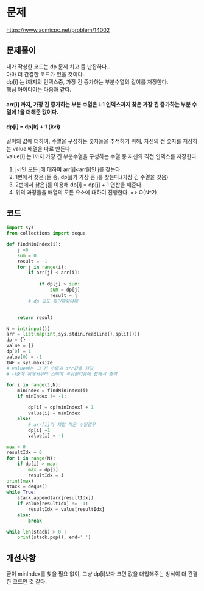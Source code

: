 # 문제
https://www.acmicpc.net/problem/14002

## 문제풀이
내가 작성한 코드는 dp 문제 치고 좀 난잡하다..  
아마 더 간결한 코드가 있을 것이다..  
dp[i] 는 i까지의 인덱스중, 가장 긴 증가하는 부분수열의 길이를 저장한다.  
핵심 아이디어는 다음과 같다.     
#### __arr[i] 까지, 가장 긴 증가하는 부분 수열은 i-1 인덱스까지 찾은 가장 긴 증가하는 부분 수열에 1을 더해준 값이다.__  
#### __dp[i] = dp[k] + 1 (k<i)__  

길이의 값에 더하여, 수열을 구성하는 숫자들을 추적하기 위해, 자신의 전 숫자를 저장하는 value 배열을 따로 만든다.  
value[i] 는 i까지 가장 긴 부분수열을 구성하는 수열 중 자신의 직전 인덱스를 저장한다.  
1. j<i인 모든 j에 대하여 arr[j]<arr[i]인 j를 찾는다.  
2. 1번에서 찾은 j들 중, dp[j]가 가장 큰 j를 찾는다.(가장 긴 수열을 찾음)  
3. 2번에서 찾은 j를 이용해 dp[i] = dp[j] + 1 연산을 해준다.  
4. 위의 과정들을 배열의 모든 요소에 대하여 진행한다. => O(N^2)


## 코드
```python
import sys
from collections import deque

def findMinIndex(i):
    j =0 
    sum = 0
    result = -1
    for j in range(i):
        if arr[j] < arr[i]:
            
            if dp[j] > sum:
                sum = dp[j]
                result = j
        # dp 값도 확인해줘야해


    return result

N = int(input())
arr = list(map(int,sys.stdin.readline().split()))
dp = {}
value = {}
dp[0] = 1
value[0] = -1
INF = sys.maxsize
# value에는 그 전 수열의 arr값을 저장
# 나중에 뒤에서부터 스택에 푸쉬한다음에 팝해서 출력

for i in range(1,N):
    minIndex = findMinIndex(i)
    if minIndex != -1:

        dp[i] = dp[minIndex] + 1
        value[i] = minIndex
    else:
        # arr[i]가 제일 작은 수일경우
        dp[i] =1 
        value[i] = -1

max = 0
resultIdx = 0
for i in range(N):
    if dp[i] > max:
        max = dp[i]
        resultIdx = i
print(max)
stack = deque()
while True:
    stack.append(arr[resultIdx])
    if value[resultIdx] != -1:
        resultIdx = value[resultIdx]
    else:
        break

while len(stack) > 0 :
    print(stack.pop(), end=' ')
```

## 개선사항
굳이 minIndex를 찾을 필요 없이, 그냥 dp[i]보다 크면 값을 대입해주는 방식이 더 간결한 코드인 것 같다.  
